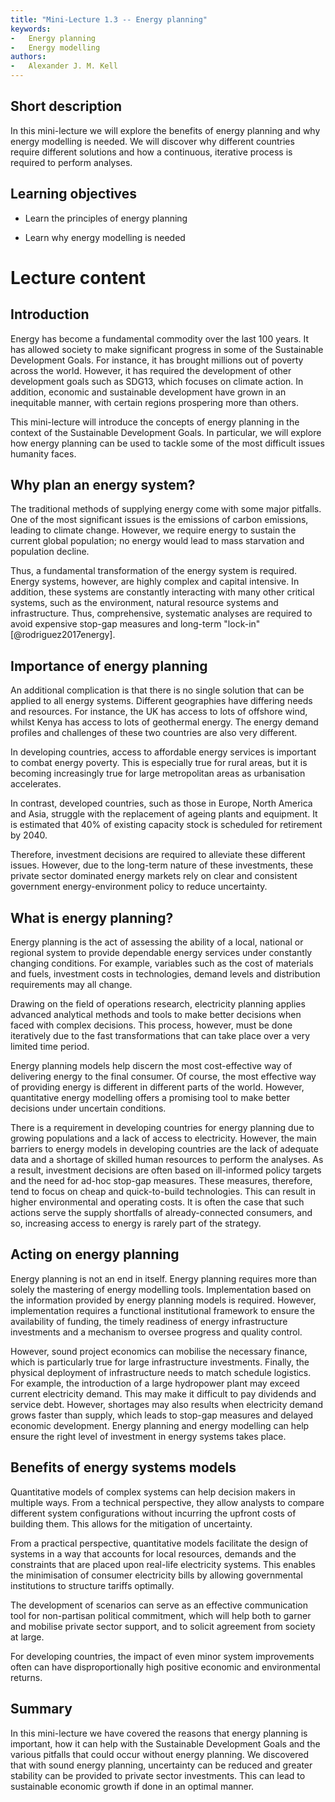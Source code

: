 ```yaml
---
title: "Mini-Lecture 1.3 -- Energy planning"
keywords:
-   Energy planning
-   Energy modelling
authors:
-   Alexander J. M. Kell
---
```


## Short description

In this mini-lecture we will explore the benefits of energy planning and why energy modelling is needed. We will discover why different countries require different solutions and how a continuous, iterative process is required to perform analyses.

## Learning objectives

- Learn the principles of energy planning

- Learn why energy modelling is needed

# Lecture content

## Introduction

Energy has become a fundamental commodity over the last 100 years. It has allowed society to make significant progress in some of the Sustainable Development Goals. For instance, it has brought millions out of poverty across the world. However, it has required the development of other development goals such as SDG13, which focuses on climate action. In addition, economic and sustainable development have grown in an inequitable manner, with certain regions prospering more than others.

This mini-lecture will introduce the concepts of energy planning in the context of the Sustainable Development Goals. In particular, we will explore how energy planning can be used to tackle some of the most difficult issues humanity faces.  

## Why plan an energy system?

The traditional methods of supplying energy come with some major pitfalls. One of the most significant issues is the emissions of carbon emissions, leading to climate change. However, we require energy to sustain the current global population; no energy would lead to mass starvation and population decline.

Thus, a fundamental transformation of the energy system is required. Energy systems, however, are highly complex and capital intensive. In addition, these systems are constantly interacting with many other critical systems, such as the environment, natural resource systems and infrastructure. Thus, comprehensive, systematic analyses are required to avoid expensive stop-gap measures and long-term "lock-in" [@rodriguez2017energy].

## Importance of energy planning

An additional complication is that there is no single solution that can be applied to all energy systems. Different geographies have differing needs and resources. For instance, the UK has access to lots of offshore wind, whilst Kenya has access to lots of geothermal energy. The energy demand profiles and challenges of these two countries are also very different.

In developing countries, access to affordable energy services is important to combat energy poverty. This is especially true for rural areas, but it is becoming increasingly true for large metropolitan areas as urbanisation accelerates.

In contrast, developed countries, such as those in Europe, North America and Asia, struggle with the replacement of ageing plants and equipment. It is estimated that 40% of existing capacity stock is scheduled for retirement by 2040.

Therefore, investment decisions are required to alleviate these different issues. However, due to the long-term nature of these investments, these private sector dominated energy markets rely on clear and consistent government energy-environment policy to reduce uncertainty.

## What is energy planning?

Energy planning is the act of assessing the ability of a local, national or regional system to provide dependable energy services under constantly changing conditions. For example, variables such as the cost of materials and fuels, investment costs in technologies, demand levels and distribution requirements may all change.

Drawing on the field of operations research, electricity planning applies advanced analytical methods and tools to make better decisions when faced with complex decisions. This process, however, must be done iteratively due to the fast transformations that can take place over a very limited time period.

Energy planning models help discern the most cost-effective way of delivering energy to the final consumer. Of course, the most effective way of providing energy is different in different parts of the world. However, quantitative energy modelling offers a promising tool to make better decisions under uncertain conditions.

There is a requirement in developing countries for energy planning
due to growing populations and a lack of access to electricity. However, the main barriers to energy models in developing countries are the lack of adequate data and a shortage of skilled human resources to perform the analyses. As a result, investment decisions are often based on ill-informed policy targets and the need for ad-hoc stop-gap measures. These measures, therefore, tend to focus on cheap and quick-to-build technologies. This can result in higher environmental and operating costs. It is often the case that such actions serve the supply shortfalls of already-connected consumers, and so, increasing access to energy is rarely part of the strategy.

## Acting on energy planning

Energy planning is not an end in itself. Energy planning requires more than solely the mastering of energy modelling tools. Implementation based on the information provided by energy planning models is required. However, implementation requires a functional institutional framework to ensure the availability of funding, the timely readiness of energy infrastructure investments and a mechanism to oversee progress and quality control.

However, sound project economics can mobilise the necessary finance, which is particularly true for large infrastructure investments. Finally, the physical deployment of infrastructure needs to match schedule logistics. For example, the introduction of a large hydropower plant may exceed current electricity demand. This may make it difficult to pay dividends and service debt. However, shortages may also results when electricity demand grows faster than supply, which leads to stop-gap measures and delayed economic development. Energy planning and energy modelling can help ensure the right level of investment in energy systems takes place.

## Benefits of energy systems models

Quantitative models of complex systems can help decision makers in multiple ways. From a technical perspective, they allow analysts to compare different system configurations without incurring the upfront costs of building them. This allows for the mitigation of uncertainty.

From a practical perspective, quantitative models facilitate the design of systems in a way that accounts for local resources, demands and the constraints that are placed upon real-life electricity systems. This enables the minimisation of consumer electricity bills by allowing governmental institutions to structure tariffs optimally.

The development of scenarios can serve as an effective communication tool for non-partisan political commitment, which will help both to garner and mobilise private sector support, and to solicit agreement from society at large.

For developing countries, the impact of even minor system improvements often can have disproportionally high positive economic and environmental returns.

## Summary

In this mini-lecture we have covered the reasons that energy planning is important, how it can help with the Sustainable Development Goals and the various pitfalls that could occur without energy planning. We discovered that with sound energy planning, uncertainty can be reduced and greater stability can be provided to private sector investments. This can lead to sustainable economic growth if done in an optimal manner.
